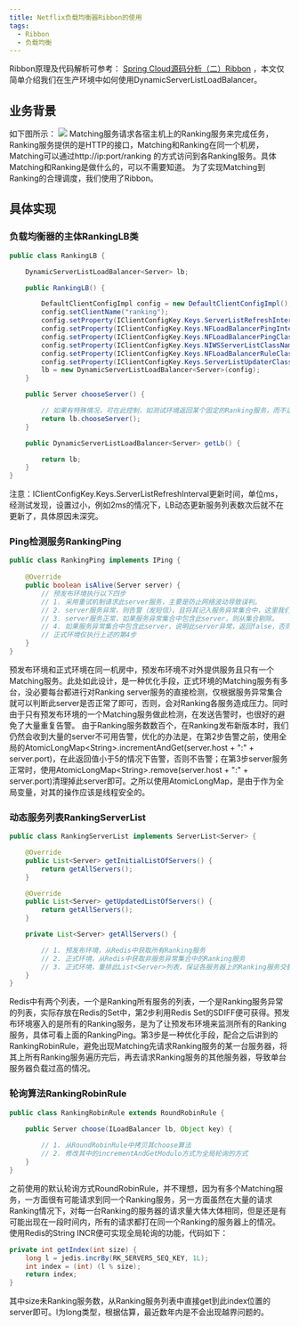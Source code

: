 ```yaml
---
title: Netflix负载均衡器Ribbon的使用
tags:
  - Ribbon
  - 负载均衡
---
```


Ribbon原理及代码解析可参考： [Spring Cloud源码分析（二）Ribbon](http://blog.didispace.com/springcloud-sourcecode-ribbon/) ，本文仅简单介绍我们在生产环境中如何使用DynamicServerListLoadBalancer。

## 业务背景
如下图所示：
![](/img/matching_ranking.png)
Matching服务请求各宿主机上的Ranking服务来完成任务，Ranking服务提供的是HTTP的接口，Matching和Ranking在同一个机房，Matching可以通过http://ip:port/ranking 的方式访问到各Ranking服务。具体Matching和Ranking是做什么的，可以不需要知道。
为了实现Matching到Ranking的合理调度，我们使用了Ribbon。

<!--more-->

## 具体实现
### 负载均衡器的主体RankingLB类
``` java
public class RankingLB {

    DynamicServerListLoadBalancer<Server> lb;

    public RankingLB() {

        DefaultClientConfigImpl config = new DefaultClientConfigImpl();
        config.setClientName("ranking");
        config.setProperty(IClientConfigKey.Keys.ServerListRefreshInterval, 2 * 60 * 1000); // 2分钟更新一次Ranking服务列表
        config.setProperty(IClientConfigKey.Keys.NFLoadBalancerPingInterval, 15); // 注意单位s，用于ping检测各Ranking服务是否可用
        config.setProperty(IClientConfigKey.Keys.NFLoadBalancerPingClassName, RankingPing.class.getName()); // 实现我们自己的Ping检测服务
        config.setProperty(IClientConfigKey.Keys.NIWSServerListClassName, RankingServerList.class.getName()); // 实现我们自己的Ranking服务列表
        config.setProperty(IClientConfigKey.Keys.NFLoadBalancerRuleClassName,RankingRobinRule.class.getName()); // 实现我们自己的负载均衡算法
        config.setProperty(IClientConfigKey.Keys.ServerListUpdaterClassName, PollingServerListUpdater.class.getName());
        lb = new DynamicServerListLoadBalancer<Server>(config);
    }

    public Server chooseServer() {

        // 如果有特殊情况，可在此控制，如测试环境返回某个固定的Ranking服务，而不走LB挑选。
        return lb.chooseServer();
    }

    public DynamicServerListLoadBalancer<Server> getLb() {

        return lb;
    }
}
```
注意：IClientConfigKey.Keys.ServerListRefreshInterval更新时间，单位ms，经测试发现，设置过小，例如2ms的情况下，LB动态更新服务列表数次后就不在更新了，具体原因未深究。

### Ping检测服务RankingPing
``` java
public class RankingPing implements IPing {
	
	@Override
	public boolean isAlive(Server server) {
        // 预发布环境执行以下四步
        // 1. 采用重试机制请求此server服务，主要是防止网络波动导致误判。
        // 2. server服务异常，则告警（发短信），且将其记入服务异常集合中，这里我们使用了Redis作为此集合。
        // 3. server服务正常，如果服务异常集合中包含此server，则从集合剔除。
        // 4. 如果服务异常集合中包含此server，说明此server异常，返回false，否则，返回true
        // 正式环境仅执行上述的第4步
	}
}
```
预发布环境和正式环境在同一机房中，预发布环境不对外提供服务且只有一个Matching服务。此处如此设计，是一种优化手段，正式环境的Matching服务有多台，没必要每台都进行对Ranking server服务的直接检测，仅根据服务异常集合就可以判断此server是否正常了即可，否则，会对Ranking各服务造成压力。同时由于只有预发布环境的一个Matching服务做此检测，在发送告警时，也很好的避免了大量重复告警。
由于Ranking服务数数百个，在Ranking发布新版本时，我们仍然会收到大量的server不可用告警，优化的办法是，在第2步告警之前，使用全局的AtomicLongMap&lt;String&gt;.incrementAndGet(server.host + ":" + server.port)，在此返回值小于5的情况下告警，否则不告警；在第3步server服务正常时，使用AtomicLongMap&lt;String&gt;.remove(server.host + ":" + server.port)清理掉此server即可。之所以使用AtomicLongMap，是由于作为全局变量，对其的操作应该是线程安全的。

### 动态服务列表RankingServerList
``` java
public class RankingServerList implements ServerList<Server> {

	@Override
	public List<Server> getInitialListOfServers() {
		return getAllServers();
	}

	@Override
	public List<Server> getUpdatedListOfServers() {
		return getAllServers();
	}

	private List<Server> getAllServers() {

        // 1. 预发布环境，从Redis中获取所有Ranking服务
        // 2. 正式环境，从Redis中获取非服务异常集合中的Ranking服务
        // 3. 正式环境，重排此List<Server>列表，保证各服务器上的Ranking服务交替出现
	}
}
```
Redis中有两个列表，一个是Ranking所有服务的列表，一个是Ranking服务异常的列表，实际存放在Redis的Set中，第2步利用Redis Set的SDIFF便可获得。预发布环境塞入的是所有的Ranking服务，是为了让预发布环境来监测所有的Ranking服务，具体可看上面的RankingPing。第3步是一种优化手段，配合之后讲到的RankingRobinRule，避免出现Matching先请求Ranking服务的某一台服务器，将其上所有Ranking服务遍历完后，再去请求Ranking服务的其他服务器，导致单台服务器负载过高的情况。

### 轮询算法RankingRobinRule
``` java
public class RankingRobinRule extends RoundRobinRule {
    
	public Server choose(ILoadBalancer lb, Object key) {

		// 1. 从RoundRobinRule中拷贝其choose算法
        // 2. 修改其中的incrementAndGetModulo方式为全局轮询的方式
	}
}
```
之前使用的默认轮询方式RoundRobinRule，并不理想，因为有多个Matching服务，一方面很有可能请求到同一个Ranking服务，另一方面虽然在大量的请求Ranking情况下，对每一台Ranking的服务器的请求量大体大体相同，但是还是有可能出现在一段时间内，所有的请求都打在同一个Ranking的服务器上的情况。
使用Redis的String INCR便可实现全局轮询的功能，代码如下：
``` java
private int getIndex(int size) {
	long l = jedis.incrBy(RK_SERVERS_SEQ_KEY, 1L);
	int index = (int) (l % size);
	return index;
}
```
其中size未Ranking服务数，从Ranking服务列表中直接get到此index位置的server即可。l为long类型，根据估算，最近数年内是不会出现越界问题的。

